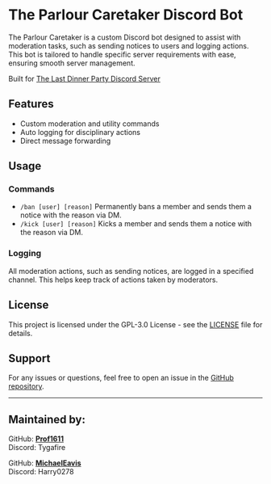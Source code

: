 # The Parlour Caretaker Discord Bot

The Parlour Caretaker is a custom Discord bot designed to assist with moderation tasks, such as sending notices to users and logging actions. This bot is tailored to handle specific server requirements with ease, ensuring smooth server management.

Built for [The Last Dinner Party Discord Server](https://discord.gg/theparlour)

## Features
- Custom moderation and utility commands
- Auto logging for disciplinary actions
- Direct message forwarding

## Usage

### Commands

- `/ban [user] [reason]` Permanently bans a member and sends them a notice with the reason via DM.
- `/kick [user] [reason]` Kicks a member and sends them a notice with the reason via DM.

### Logging

All moderation actions, such as sending notices, are logged in a specified channel. This helps keep track of actions taken by moderators.

## License

This project is licensed under the GPL-3.0 License - see the [LICENSE](LICENSE) file for details.

## Support

For any issues or questions, feel free to open an issue in the [GitHub repository](https://github.com/Prof1611/ParlourCaretaker/issues).

---

## Maintained by:
GitHub: **[Prof1611](https://github.com/Prof1611)**<br>Discord: Tygafire

GitHub: **[MichaelEavis](https://github.com/MichaelEavis)**<br>Discord: Harry0278
